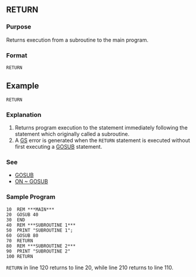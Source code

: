 ## RETURN

### Purpose
Returns execution from a subroutine to the main program.

### Format
```basic
RETURN
```
## Example
```basic
RETURN
```
### Explanation
1. Returns program execution to the statement immediately following the statement which originally called a subroutine.
2. A [GS](../part-12-2-error-messages.md#gs-error) error is generated when the `RETURN` statement is executed without first executing a [GOSUB](GOSUB.md) statement.

### See
 - [GOSUB](GOSUB.md)
 - [ON ~ GOSUB](ON_GOSUB.md)

### Sample Program
```basic
10  REM ***MAIN***
20  GOSUB 40
30  END
40  REM ***SUBROUTINE 1***
50  PRINT "SUBROUTINE 1"; 
60  GOSUB 80
70  RETURN 
80  REM ***SUBROUTINE 2***
90  PRINT "SUBROUTINE 2"
100 RETURN
```
`RETURN` in line 120 returns to line 20, while line 210 returns to line 110.
